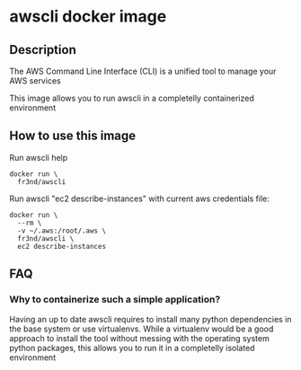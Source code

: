 # awscli docker image

## Description

The AWS Command Line Interface (CLI) is a unified tool to manage your AWS
services

This image allows you to run awscli in a completelly containerized environment

## How to use this image

Run awscli help

```
docker run \
  fr3nd/awscli
```

Run awscli "ec2 describe-instances" with current aws credentials file:
```
docker run \
  --rm \
  -v ~/.aws:/root/.aws \
  fr3nd/awscli \
  ec2 describe-instances
```

## FAQ

### Why to containerize such a simple application?

Having an up to date awscli requires to install many python dependencies in the
base system or use virtualenvs. While a virtualenv would be a good approach to
install the tool without messing with the operating system python packages,
this allows you to run it in a completelly isolated environment
